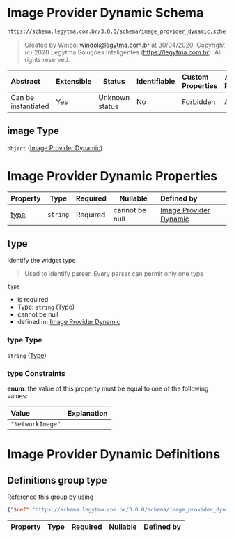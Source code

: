 # Image Provider Dynamic Schema

```txt
https://schema.legytma.com.br/3.0.0/schema/image_provider_dynamic.schema.json#/properties/image
```




> Created by Windol [windol@legytma.com.br](mailto:windol@legytma.com.br) at 30/04/2020.
> Copyright (c) 2020 Legytma Soluções Inteligentes (<https://legytma.com.br>). All rights reserved.
>

| Abstract            | Extensible | Status         | Identifiable | Custom Properties | Additional Properties | Access Restrictions | Defined In                                                                                      |
| :------------------ | ---------- | -------------- | ------------ | :---------------- | --------------------- | ------------------- | ----------------------------------------------------------------------------------------------- |
| Can be instantiated | Yes        | Unknown status | No           | Forbidden         | Allowed               | none                | [decoration_image.schema.json\*](../schema/decoration_image.schema.json) |

## image Type

`object` ([Image Provider Dynamic](decoration_image-properties-image-provider-dynamic.md))

# Image Provider Dynamic Properties

| Property      | Type     | Required | Nullable       | Defined by                                                                                                                                                                |
| :------------ | -------- | -------- | -------------- | :------------------------------------------------------------------------------------------------------------------------------------------------------------------------ |
| [type](#type) | `string` | Required | cannot be null | [Image Provider Dynamic](image_provider_dynamic-properties-type.md) |

## type

Identify the widget type


> Used to identify parser. Every parser can permit only one type
>

`type`

-   is required
-   Type: `string` ([Type](image_provider_dynamic-properties-type.md))
-   cannot be null
-   defined in: [Image Provider Dynamic](image_provider_dynamic-properties-type.md)

### type Type

`string` ([Type](image_provider_dynamic-properties-type.md))

### type Constraints

**enum**: the value of this property must be equal to one of the following values:

| Value            | Explanation |
| :--------------- | ----------- |
| `"NetworkImage"` |             |

# Image Provider Dynamic Definitions

## Definitions group type

Reference this group by using

```json
{"$ref":"https://schema.legytma.com.br/3.0.0/schema/image_provider_dynamic.schema.json#/definitions/type"}
```

| Property | Type | Required | Nullable | Defined by |
| :------- | ---- | -------- | -------- | :--------- |
